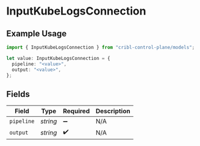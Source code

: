 # InputKubeLogsConnection

## Example Usage

```typescript
import { InputKubeLogsConnection } from "cribl-control-plane/models";

let value: InputKubeLogsConnection = {
  pipeline: "<value>",
  output: "<value>",
};
```

## Fields

| Field              | Type               | Required           | Description        |
| ------------------ | ------------------ | ------------------ | ------------------ |
| `pipeline`         | *string*           | :heavy_minus_sign: | N/A                |
| `output`           | *string*           | :heavy_check_mark: | N/A                |